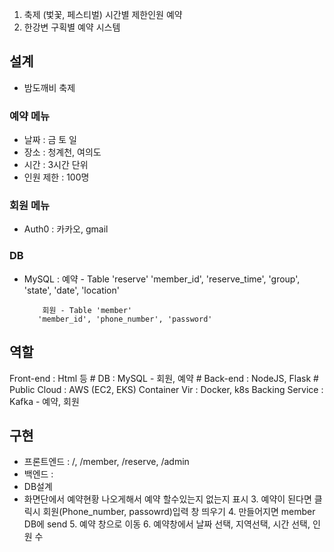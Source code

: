 1. 축제 (벛꽃, 페스티벌) 시간별 제한인원 예약
2. 한강변 구획별 예약 시스템



## 설계

 - 밤도깨비 축제



### 예약 메뉴

 - 날짜 : 금 토 일
 - 장소 : 청계천, 여의도
 - 시간 : 3시간 단위
 - 인원 제한 : 100명



### 회원 메뉴

 - Auth0 : 카카오, gmail



### DB

 - MySQL : 예약 - Table 'reserve'
                  'member_id', 'reserve_time', 'group', 'state', 'date', 'location' 

           회원 - Table 'member'
		  'member_id', 'phone_number', 'password'



## 역할

Front-end : Html 등 			# 
DB : MySQL - 회원, 예약			# 
Back-end : NodeJS, Flask  		#
Public Cloud : AWS (EC2, EKS)
Container Vir : Docker, k8s 
Backing Service : Kafka - 예약, 회원  

## 구현
- 프론트엔드 : /, /member, /reserve, /admin
- 백엔드 : 
 - DB설계
 - 화면단에서 예약현황 나오게해서 예약 할수있는지 없는지 표시
	 3. 예약이 된다면 클릭시 회원(Phone_number, passowrd)입력 창 띄우기
	 4. 만들어지면 member DB에 send
	 5. 예약 창으로 이동
	 6. 예약창에서 날짜 선택, 지역선택, 시간 선택, 인원 수
